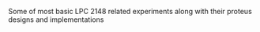 Some of most basic LPC 2148 related experiments along with their proteus designs and implementations
